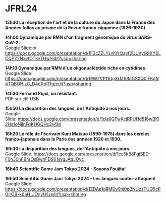 # JFRL24

**13h30	La réception de l'art et de la culture du Japon dans la France des Années folles au prisme de la Revue franco-nipponne (1926-1930).**<br />


**14h00	Dynamique par RMN d'un fragment génomique du virus SARS-CoV-2.** <br />
Google Slide:m https://docs.google.com/presentation/d/1F3cZZLYLvhYrQayf2UUnyGSXY6LCQPZ2NxvtOTkvTHw/edit?usp=sharing

**14h10	Dynamique par RMN d'un oligonucléotide riche en cytidines.** <br />
Google Slide: https://docs.google.com/presentation/d/19WZVPf1Ug3kMhBaGSXQ0iFKgN4TQBOHlzC_D4dXpRTg/edit?usp=sharing

**14h20	Fernand Pujol, un résistant.**<br />
PDF sur clé USB

**15h50	La disparition des langues, de l'Antiquité à nos jours.** <br />
Google Slide: https://docs.google.com/presentation/d/1cla0QFwKcjRPUHd516wBKi2Ha1oNjInFqKHGQHx3y4M

**16h20	Le rôle de l'écrivain Kuni Matsuo (1899-1975) dans les cercles franco-japonais dans le Paris des années 1920 et 1930.** <br />


**16h30	La disparition des langues, de l'Antiquité à nos jours.** <br />
Google Slide: https://docs.google.com/presentation/d/1cc5kB8FgjSED-F0h30hFBraOsBwhFDS61svgJAqJOyc

**16h40	Scientific Game Jam Tokyo 2024 - Soyons Foujita!** <br />

**16h50	Scientific Game Jam Tokyo 2024 - Les langues conter-attaquent** <br />
Google Slide: https://docs.google.com/presentation/d/1ZDAe1qRMDv9hj0p2NUzzTUQ5cPGIrOB-k6aH_JOnvU4/edit?usp=sharing
